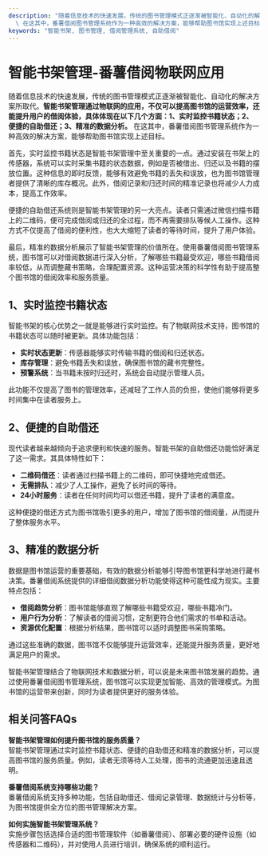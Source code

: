```yaml
---
description: "随着信息技术的快速发展，传统的图书管理模式正逐渐被智能化、自动化的解决方案所取代。**智能书架管理通过物联网的应用，不仅可以提高图书馆的运营效率，还能提升用户的借阅体验，具体体现在以下几个方面：1、实时监控书籍状态；2、便捷的自助借还；3、精准的数据分析。**\
  \ 在这其中，番薯借阅图书管理系统作为一种高效的解决方案，能够帮助图书馆实现上述目标。"
keywords: "智能书架, 图书管理, 借阅管理系统, 自助借阅"
---
```

# 智能书架管理-番薯借阅物联网应用

随着信息技术的快速发展，传统的图书管理模式正逐渐被智能化、自动化的解决方案所取代。**智能书架管理通过物联网的应用，不仅可以提高图书馆的运营效率，还能提升用户的借阅体验，具体体现在以下几个方面：1、实时监控书籍状态；2、便捷的自助借还；3、精准的数据分析。** 在这其中，番薯借阅图书管理系统作为一种高效的解决方案，能够帮助图书馆实现上述目标。

首先，实时监控书籍状态是智能书架管理中至关重要的一点。通过安装在书架上的传感器，系统可以实时采集书籍的状态数据，例如是否被借出、归还以及书籍的摆放位置。这种信息的即时反馈，能够有效避免书籍的丢失和误放，也为图书馆管理者提供了清晰的库存概况。此外，借阅记录和归还时间的精准记录也将减少人力成本，提高工作效率。

便捷的自助借还系统则是智能书架管理的另一大亮点。读者只需通过微信扫描书籍上的二维码，便可完成借阅或归还的全过程，而不再需要排队等候人工操作。这种方式不仅提高了借阅的便利性，也大大缩短了读者的等待时间，提升了用户体验。

最后，精准的数据分析展示了智能书架管理的价值所在。使用番薯借阅图书管理系统，图书馆可以对借阅数据进行深入分析，了解哪些书籍最受欢迎，哪些书籍借阅率较低，从而调整藏书策略，合理配置资源。这种运营决策的科学性有助于提高整个图书馆的借阅效率和服务质量。

## 1、实时监控书籍状态

智能书架的核心优势之一就是能够进行实时监控。有了物联网技术支持，图书馆的书籍状态可以随时被更新。具体功能包括：

- **实时状态更新**：传感器能够实时传输书籍的借阅和归还状态。
- **库存管理**：避免书籍丢失和误放，确保图书馆的藏书完整性。
- **预警系统**：当书籍未按时归还时，系统会自动提示管理人员。

此功能不仅提高了图书的管理效率，还减轻了工作人员的负担，使他们能够将更多时间集中在读者服务上。

## 2、便捷的自助借还

现代读者越来越倾向于追求便利和快速的服务。智能书架的自助借还功能恰好满足了这一需求。其具体特性如下：

- **二维码借还**：读者通过扫描书籍上的二维码，即可快捷地完成借还。
- **无需排队**：减少了人工操作，避免了长时间的等待。
- **24小时服务**：读者在任何时间均可以借还书籍，提升了读者的满意度。

这种便捷的借还方式为图书馆吸引更多的用户，增加了图书馆的借阅量，从而提升了整体服务水平。

## 3、精准的数据分析

数据是图书馆运营的重要基础，有效的数据分析能够引导图书馆更科学地进行藏书决策。番薯借阅系统提供的详细借阅数据分析功能使得这种可能性成为现实。主要特点包括：

- **借阅趋势分析**：图书馆能够直观了解哪些书籍受欢迎，哪些书籍冷门。
- **用户行为分析**：了解读者的借阅习惯，定制更符合他们需求的书单和活动。
- **资源优化配置**：根据分析结果，图书馆可以适时调整图书采购策略。

通过这些准确的数据，图书馆不仅能够提升运营效率，还能提升服务质量，更好地满足用户的需求。

智能书架管理结合了物联网技术和数据分析，可以说是未来图书馆发展的趋势。通过使用番薯借阅图书管理系统，图书馆可以实现更加智能、高效的管理模式。为图书馆的运营带来创新，同时为读者提供更好的服务体验。

## 相关问答FAQs

**智能书架管理如何提升图书馆的服务质量？**  
智能书架管理通过实时监控书籍状态、便捷的自助借还和精准的数据分析，可以提高图书馆的服务质量。例如，读者无须等待人工处理，图书的流通更加迅速且透明。

**番薯借阅系统支持哪些功能？**  
番薯借阅系统支持多种功能，包括自助借还、借阅记录管理、数据统计与分析等，为图书馆提供全方位的图书管理解决方案。

**如何实施智能书架管理系统？**  
实施步骤包括选择合适的图书管理软件（如番薯借阅）、部署必要的硬件设施（如传感器和二维码），并对使用人员进行培训，确保系统的顺利运行。
